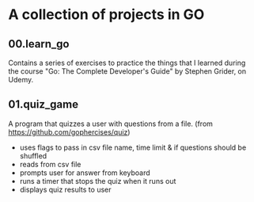 # A collection of projects in GO

## 00.learn_go

Contains a series of exercises to practice the things that I learned during the course "Go: The Complete Developer's
Guide" by Stephen Grider, on Udemy.

## 01.quiz_game
A program that quizzes a user with questions from a file. (from https://github.com/gophercises/quiz)
- uses flags to pass in csv file name, time limit & if questions should be shuffled
- reads from csv file
- prompts user for answer from keyboard
- runs a timer that stops the quiz when it runs out
- displays quiz results to user
